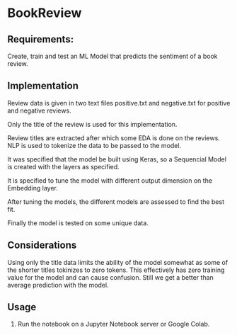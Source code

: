 # BookReview
## Requirements: 
Create, train and test an ML Model that predicts the sentiment of a book review.

## Implementation

Review data is given in two text files positive.txt and negative.txt for positive and negative reviews.

Only the title of the review is used for this implementation. 

Review titles are extracted after which some EDA is done on the reviews. NLP is used to tokenize the data to be passed to the model.

It was specified that the model be built using Keras, so a Sequencial Model is created with the layers as specified.

It is specified to tune the model with different output dimension on the Embedding layer.

After tuning the models, the different models are assessed to find the best fit.

Finally the model is tested on some unique data.

## Considerations

Using only the title data limits the ability of the model somewhat as some of the shorter titles tokinizes to zero tokens. This effectively has zero training value for the model and can cause confusion. Still we get a better than average prediction with the model.

## Usage

1. Run the notebook on a Jupyter Notebook server or Google Colab.

